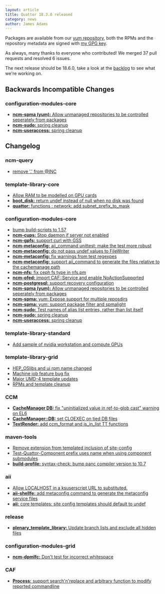 ```yaml
---
layout: article
title: Quattor 18.3.0 released
category: news
author: James Adams
---
```


Packages are available from our [yum repository](http://yum.quattor.org/18.3.0/), both the RPMs and the repository metadata are signed with [my GPG key](http://yum.quattor.org/GPG/RPM-GPG-KEY-quattor-jrha).

As always, many thanks to everyone who contributed! We merged 37 pull requests and resolved 6 issues.

The next release should be 18.6.0, take a look at the [backlog](http://www.quattor.org/release/) to see what we're working on.


Backwards Incompatible Changes
------------------------------

### configuration-modules-core
* [**ncm-spma (yum):** Allow unmanaged repositories to be controlled seperately from packages](https://github.com/quattor/configuration-modules-core/pull/1075)
* [**ncm-sudo:** spring cleanup](https://github.com/quattor/configuration-modules-core/pull/1247)
* [**ncm-useraccess:** spring cleanup](https://github.com/quattor/configuration-modules-core/pull/1248)

Changelog
---------

### ncm-query
* [remove '.' from @INC](https://github.com/quattor/ncm-query/pull/13)

### template-library-core
* [Allow RAM to be modelled on GPU cards](https://github.com/quattor/template-library-core/pull/172)
* [**boot_disk:** return undef instead of null when no disk was found](https://github.com/quattor/template-library-core/pull/175)
* [**quattor:** functions : network: add subnet_prefix_to_mask](https://github.com/quattor/template-library-core/pull/173)

### configuration-modules-core
* [bump build-scripts to 1.57](https://github.com/quattor/configuration-modules-core/pull/1257)
* [**ncm-cups:** Stop daemon if server not enabled](https://github.com/quattor/configuration-modules-core/pull/1220)
* [**ncm-gpfs:** support curl with GSS](https://github.com/quattor/configuration-modules-core/pull/1240)
* [**ncm-metaconfig:** aii_command unittest: make the test more robust](https://github.com/quattor/configuration-modules-core/pull/1260)
* [**ncm-metaconfig:** do not pass undef values to FileWriter](https://github.com/quattor/configuration-modules-core/pull/1252)
* [**ncm-metaconfig:** fix warnings from test regexpes](https://github.com/quattor/configuration-modules-core/pull/1245)
* [**ncm-metaconfig:** support aii_command to generate the files relative to the cachemanage path ](https://github.com/quattor/configuration-modules-core/pull/1250)
* [**ncm-nfs:** fix ceph fs type in nfs.pm](https://github.com/quattor/configuration-modules-core/pull/1229)
* [**ncm-ofed:** import CAF::Service and enable NoActionSupported](https://github.com/quattor/configuration-modules-core/pull/1235)
* [**ncm-postgresql:** support recovery configuration](https://github.com/quattor/configuration-modules-core/pull/1221)
* [**ncm-spma (yum):** Allow unmanaged repositories to be controlled seperately from packages](https://github.com/quattor/configuration-modules-core/pull/1075)
* [**ncm-spma:** yum: Expose support for multiple reposdirs](https://github.com/quattor/configuration-modules-core/pull/1236)
* [**ncm-spma:** yum: support package filter and spmalight](https://github.com/quattor/configuration-modules-core/pull/1244)
* [**ncm-sudo:** Test names of alias list entries, rather than list itself](https://github.com/quattor/configuration-modules-core/pull/1264)
* [**ncm-sudo:** spring cleanup](https://github.com/quattor/configuration-modules-core/pull/1247)
* [**ncm-useraccess:** spring cleanup](https://github.com/quattor/configuration-modules-core/pull/1248)

### template-library-standard
* [Add sample of nvidia workstation and compute GPUs](https://github.com/quattor/template-library-standard/pull/109)

### template-library-grid
* [HEP_OSlibs and ui rpm name changed](https://github.com/quattor/template-library-grid/pull/208)
* [Machine job feature bug fix](https://github.com/quattor/template-library-grid/pull/211)
* [Major UMD-4 template updates](https://github.com/quattor/template-library-grid/pull/210)
* [RPMs and template cleanup](https://github.com/quattor/template-library-grid/pull/209)

### CCM
* [**CacheManager DB:** fix "uninitialized value in ref-to-glob cast" warning on EL6](https://github.com/quattor/CCM/pull/185)
* [**CacheManager::DB:** set CLOEXEC on tied DB files](https://github.com/quattor/CCM/pull/183)
* [**TextRender:** add ccm_format and is_in_list TT functions](https://github.com/quattor/CCM/pull/184)

### maven-tools
* [Remove extension from templated inclusion of site-config](https://github.com/quattor/maven-tools/pull/170)
* [Test-Quattor-Component prefix uses name when using component submodules](https://github.com/quattor/maven-tools/pull/172)
* [**build-profile:** syntax-check: bump panc compiler version to 10.7](https://github.com/quattor/maven-tools/pull/176)

### aii
* [Allow LOCALHOST in a ksuserscript URL to substituted.](https://github.com/quattor/aii/pull/277)
* [**aii-shellfe:** add metaconfig command to generate the metaconfig service files](https://github.com/quattor/aii/pull/278)
* [**aii:** core templates: site config templates should default to undef](https://github.com/quattor/aii/pull/279)

### release
* [**plenary_template_library:** Update branch lists and exclude all hidden files](https://github.com/quattor/release/pull/319)

### configuration-modules-grid
* [**ncm-dpmlfc:** Don't test for incorrect whitespace](https://github.com/quattor/configuration-modules-grid/pull/135)

### CAF
* [**Process:** support search'n'replace and arbitrary function to modify reported commandline](https://github.com/quattor/CAF/pull/264)
